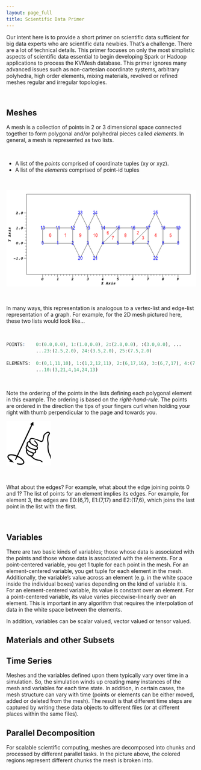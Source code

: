 ```yaml
---
layout: page_full
title: Scientific Data Primer
---
```

Our intent here is to provide a short primer on scientific data sufficient for
big data experts who are scientific data newbies. That’s a challenge. There are
a lot of technical details. This primer focuses on only the most simplistic
aspects of scientific data essential to begin developing Spark or Hadoop applications
to process the KVMesh database. This primer ignores many advanced issues such as
non-cartesian coordinate systems, arbitrary polyhedra, high order elements, mixing
materials, revolved or refined meshes regular and irregular topologies.

<br>
 
## Meshes
A mesh is a collection of points in 2 or 3 dimensional space connected together to form
polygonal and/or polyhedral pieces called _elements_. In general, a mesh is represented
as two lists.

<br>

* A list of the _points_ comprised of coordinate tuples (xy or xyz).
* A list of the _elements_ comprised of point-id tuples

<br>

![Mesh](/img/mesh_nodes_elems.png)
 
<br>

In many ways, this representation is analogous to a vertex-list and edge-list representation
of a graph. For example, for the 2D mesh pictured here, these two lists would look like…

<br>


``` scss
POINTS:    0:(0.0,0.0), 1:(1.0,0.0), 2:(2.0,0.0), :(3.0,0.0), ...
           ...23:(2.5,2.0), 24:(3.5,2.0), 25:(7.5,2.0)

ELEMENTS:  0:(0,1,11,10), 1:(1,2,12,11), 2:(6,17,16), 3:(6,7,17), 4:(7,22,8,18,25,17), ...
           ...10:(3,21,4,14,24,13)
``` 
<br>
 
Note the ordering of the points in the lists defining each polygonal element in this example.
The ordering is based on the _right-hand-rule_. The points are ordered in the direction the
tips of your fingers curl when holding your right with thumb perpendicular to the page and towards you.

![Mesh](/img/right_hand_rule.png)

<br> 

What about the edges? For example, what about the edge joining points 0 and 1? The list of points
for an element implies its edges. For example, for element 3, the edges are E0:(6,7), E1:(7,17)
and E2:(17,6), which joins the last point in the list with the first.

<br>

## Variables
There are two basic kinds of variables; those whose data is associated with the points and those whose
data is associated with the elements. For a point-centered variable, you get 1 tuple for each point in
the mesh. For an element-centered variable, you get tuple for each element in the mesh. Additionally,
the variable’s value across an element (e.g. in the white space inside the individual boxes) varies
depending on the kind of variable it is. For an element-centered variable, its value is constant over
an element. For a point-centered variable, its value varies piecewise-linearly over an element. This is
important in any algorithm that requires the interpolation of data in the white space between the elements.
 
In addition, variables can be scalar valued, vector valued or tensor valued.
 
## Materials and other Subsets
 
## Time Series
Meshes and the variables defined upon them typically vary over time in a simulation. So, the simulation
winds up creating many instances of the mesh and variables for each time state. In addition, in certain
cases, the mesh structure can vary with time (points or elements can be either moved, added or deleted
from the mesh). The result is that different time steps are captured by writing these data objects to
different files (or at different places within the same files).
 
## Parallel Decomposition
For scalable scientific computing, meshes are decomposed into chunks and processed by different parallel
tasks. In the picture above, the colored regions represent different chunks the mesh is broken into.
